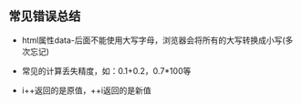 ## 常见错误总结

* html属性data-后面不能使用大写字母，浏览器会将所有的大写转换成小写(多次忘记)

* 常见的计算丢失精度，如：0.1+0.2，0.7*100等

* i++返回的是原值，++i返回的是新值
